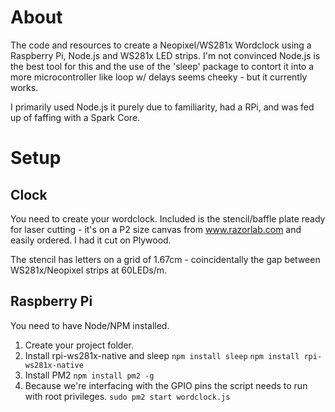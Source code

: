 # About
The code and resources to create a Neopixel/WS281x Wordclock using a Raspberry Pi, Node.js and WS281x LED strips. I'm not convinced Node.js is the best tool for this and the use of the 'sleep' package to contort it into a more microcontroller like loop w/ delays seems cheeky - but it currently works. 

I primarily used Node.js it purely due to familiarity, had a RPi, and was fed up of faffing with a Spark Core.

# Setup

## Clock
You need to create your wordclock. Included is the stencil/baffle plate ready for laser cutting - it's on a P2 size canvas from www.razorlab.com and easily ordered. I had it cut on Plywood. 

The stencil has letters on a grid of 1.67cm - coincidentally the gap between WS281x/Neopixel strips at 60LEDs/m. 

## Raspberry Pi

You need to have Node/NPM installed.

1. Create your project folder.
2. Install rpi-ws281x-native and sleep
   ```npm install sleep```
   ```npm install rpi-ws281x-native```
3. Install PM2
  ```npm install pm2 -g```
4. Because we're interfacing with the GPIO pins the script needs to run with root privileges.
  ```sudo pm2 start wordclock.js```








